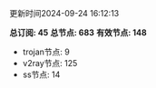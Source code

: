 更新时间2024-09-24 16:12:13

**总订阅: 45**
**总节点: 683**
**有效节点: 148**
- trojan节点: 9
- v2ray节点: 125
- ss节点: 14
